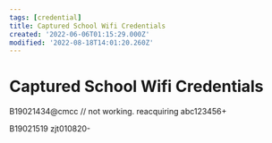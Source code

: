 ```yaml
---
tags: [credential]
title: Captured School Wifi Credentials
created: '2022-06-06T01:15:29.000Z'
modified: '2022-08-18T14:01:20.260Z'
---
```


# Captured School Wifi Credentials

B19021434@cmcc // not working. reacquiring
abc123456+

B19021519
zjt010820-
